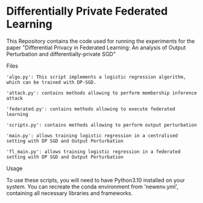 # Differentially Private Federated Learning

This Repository contains the code used for running the experiments for the paper "Differential Privacy in Federated Learning: An analysis of Output
Perturbation and differentially-private SGD"

Files

    'algo.py': This script implements a logistic regression algorithm, which can be trained with DP-SGD. 
    
    'attack.py': contains methods allowing to perform membership inference attack
    
    'federated.py': contains methods allowing to execute federated learning
    
    'scripts.py': contains methods allowing to perform output perturbation
    
    'main.py': allows training logistic regression in a centralised setting with DP SGD and Output Perturbation
    
    'fl_main.py': allows training logistic regression in a federated setting with DP SGD and Output Perturbation
    
    
Usage

To use these scripts, you will need to have Python3.10 installed on your system. You can recreate the conda environment from 'newenv.yml', containing all necessary libraries and frameworks.
